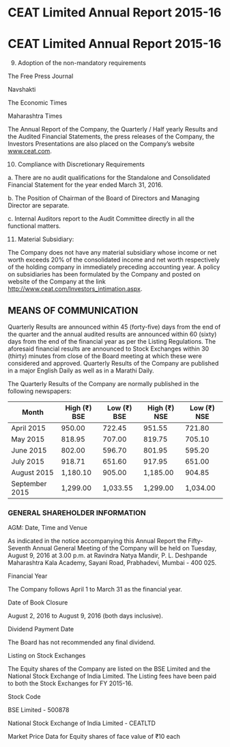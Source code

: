 # CEAT Limited Annual Report 2015-16

# CEAT Limited Annual Report 2015-16

9. Adoption of the non-mandatory requirements

The Free Press Journal

Navshakti

The Economic Times

Maharashtra Times

The Annual Report of the Company, the Quarterly / Half yearly Results and the Audited Financial Statements, the press releases of the Company, the Investors Presentations are also placed on the Company’s website www.ceat.com.

10. Compliance with Discretionary Requirements

a. There are no audit qualifications for the Standalone and Consolidated Financial Statement for the year ended March 31, 2016.

b. The Position of Chairman of the Board of Directors and Managing Director are separate.

c. Internal Auditors report to the Audit Committee directly in all the functional matters.

11. Material Subsidiary:

The Company does not have any material subsidiary whose income or net worth exceeds 20% of the consolidated income and net worth respectively of the holding company in immediately preceding accounting year. A policy on subsidiaries has been formulated by the Company and posted on website of the Company at the link http://www.ceat.com/Investors_intimation.aspx.

## MEANS OF COMMUNICATION

Quarterly Results are announced within 45 (forty-five) days from the end of the quarter and the annual audited results are announced within 60 (sixty) days from the end of the financial year as per the Listing Regulations. The aforesaid financial results are announced to Stock Exchanges within 30 (thirty) minutes from close of the Board meeting at which these were considered and approved. Quarterly Results of the Company are published in a major English Daily as well as in a Marathi Daily.

The Quarterly Results of the Company are normally published in the following newspapers:

|Month|High (₹) BSE|Low (₹) BSE|High (₹) NSE|Low (₹) NSE|
|---|---|---|---|---|
|April 2015|950.00|722.45|951.55|721.80|
|May 2015|818.95|707.00|819.75|705.10|
|June 2015|802.00|596.70|801.95|595.20|
|July 2015|918.71|651.60|917.95|651.00|
|August 2015|1,180.10|905.00|1,185.00|904.85|
|September 2015|1,299.00|1,033.55|1,299.00|1,034.00|

### GENERAL SHAREHOLDER INFORMATION

AGM: Date, Time and Venue

As indicated in the notice accompanying this Annual Report the Fifty-Seventh Annual General Meeting of the Company will be held on Tuesday, August 9, 2016 at 3.00 p.m. at Ravindra Natya Mandir, P. L. Deshpande Maharashtra Kala Academy, Sayani Road, Prabhadevi, Mumbai - 400 025.

Financial Year

The Company follows April 1 to March 31 as the financial year.

Date of Book Closure

August 2, 2016 to August 9, 2016 (both days inclusive).

Dividend Payment Date

The Board has not recommended any final dividend.

Listing on Stock Exchanges

The Equity shares of the Company are listed on the BSE Limited and the National Stock Exchange of India Limited. The Listing fees have been paid to both the Stock Exchanges for FY 2015-16.

Stock Code

BSE Limited - 500878

National Stock Exchange of India Limited - CEATLTD

Market Price Data for Equity shares of face value of ₹10 each